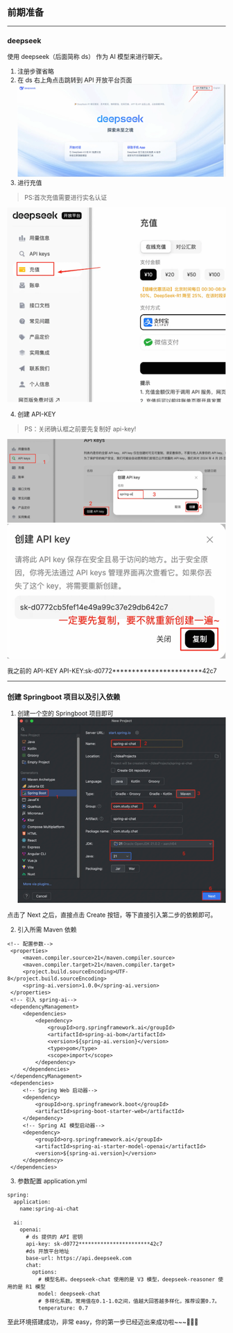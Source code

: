 ## 前期准备

---

### deepseek

使用 deepseek（后面简称 ds） 作为 AI 模型来进行聊天。

1. 注册步骤省略
2. 在 ds 右上角点击跳转到 API 开放平台页面
   ![ds 官网](images/1/ds-official-website.png)
3. 进行充值

> PS:首次充值需要进行实名认证

![ds 充值](images/1/ds-recharge.png)

4. 创建 API-KEY

> PS：关闭确认框之前要先复制好 api-key!

![ds 创建 API-KEY](images/1/ds-create-apikey.png)
![ds 创建 API-KEY 成功](images/1/ds-create-apikey-success.png)

我之前的 API-KEY
API-KEY:sk-d0772***********************42c7

---

### 创建 Springboot 项目以及引入依赖

1. 创建一个空的 Springboot 项目即可
   ![创建项目](images/1/idea-create-project.png)

点击了 Next 之后，直接点击 Create 按钮，等下直接引入第二步的依赖即可。

2. 引入所需 Maven 依赖

```
<!-- 配置参数-->
 <properties>
     <maven.compiler.source>21</maven.compiler.source>
     <maven.compiler.target>21</maven.compiler.target>
     <project.build.sourceEncoding>UTF-8</project.build.sourceEncoding>
     <spring-ai.version>1.0.0</spring-ai.version>
 </properties>
 <!-- 引入 spring-ai-->
 <dependencyManagement>
     <dependencies>
         <dependency>
             <groupId>org.springframework.ai</groupId>
             <artifactId>spring-ai-bom</artifactId>
             <version>${spring-ai.version}</version>
             <type>pom</type>
             <scope>import</scope>
         </dependency>
     </dependencies>
 </dependencyManagement>
 <dependencies>
     <!-- Spring Web 启动器-->
     <dependency>
         <groupId>org.springframework.boot</groupId>
         <artifactId>spring-boot-starter-web</artifactId>
     </dependency>
     <!-- Spring AI 模型启动器-->
     <dependency>
         <groupId>org.springframework.ai</groupId>
         <artifactId>spring-ai-starter-model-openai</artifactId>
         <version>${spring-ai.version}</version>
     </dependency>
 </dependencies>
```

3. 参数配置 application.yml

```
spring:
  application:
    name:spring-ai-chat

  ai:
    openai:
      # ds 提供的 API 密钥
      api-key: sk-d0772***********************42c7
      #ds 开放平台地址
      base-url: https://api.deepseek.com
      chat:
        options:
          # 模型名称。deepseek-chat 使用的是 V3 模型，deepseek-reasoner 使用的是 R1 模型
          model: deepseek-chat
          # 多样化系数。常用值在0.1-1.0之间，值越大回答越多样化，推荐设置0.7。
          temperature: 0.7
```

至此环境搭建成功，非常 easy，你的第一步已经迈出来成功啦~~~🎉🎉🎉